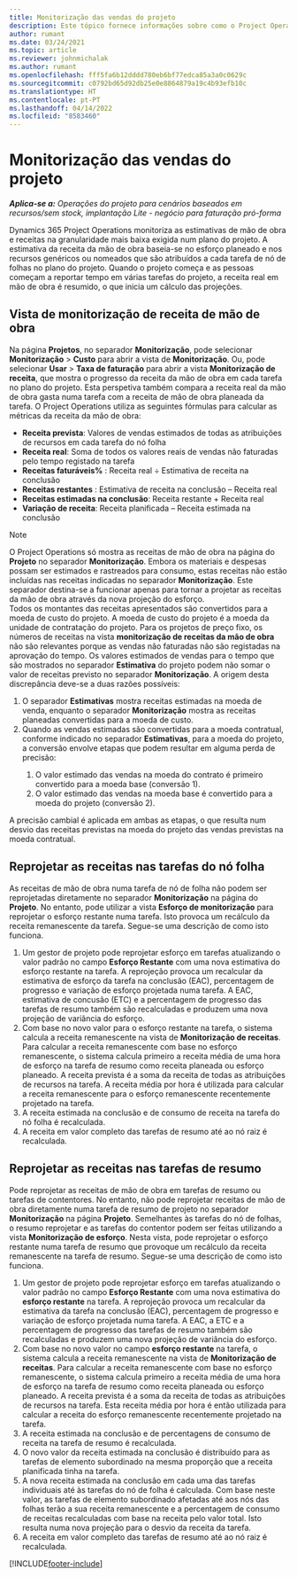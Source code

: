 ```yaml
---
title: Monitorização das vendas do projeto
description: Este tópico fornece informações sobre como o Project Operations acompanha o progresso contra as receitas da mão de obra num projeto.
author: rumant
ms.date: 03/24/2021
ms.topic: article
ms.reviewer: johnmichalak
ms.author: rumant
ms.openlocfilehash: fff5fa6b12dddd780eb6bf77edca85a3a0c0629c
ms.sourcegitcommit: c0792bd65d92db25e0e8864879a19c4b93efb10c
ms.translationtype: HT
ms.contentlocale: pt-PT
ms.lasthandoff: 04/14/2022
ms.locfileid: "8583460"
---
```

# <a name="project-sales-tracking"></a>Monitorização das vendas do projeto

_**Aplica-se a:** Operações do projeto para cenários baseados em recursos/sem stock, implantação Lite - negócio para faturação pró-forma_

Dynamics 365 Project Operations monitoriza as estimativas de mão de obra e receitas na granularidade mais baixa exigida num plano do projeto. A estimativa da receita da mão de obra baseia-se no esforço planeado e nos recursos genéricos ou nomeados que são atribuídos a cada tarefa de nó de folhas no plano do projeto. Quando o projeto começa e as pessoas começam a reportar tempo em várias tarefas do projeto, a receita real em mão de obra é resumido, o que inicia um cálculo das projeções.

## <a name="labor-revenue-tracking-view"></a>Vista de monitorização de receita de mão de obra

Na página **Projetos**, no separador **Monitorização**, pode selecionar **Monitorização** > **Custo** para abrir a vista de **Monitorização**. Ou, pode selecionar **Usar** > **Taxa de faturação** para abrir a vista **Monitorização de receita**, que mostra o progresso da receita da mão de obra em cada tarefa no plano do projeto. Esta perspetiva também compara a receita real da mão de obra gasta numa tarefa com a receita de mão de obra planeada da tarefa. O Project Operations utiliza as seguintes fórmulas para calcular as métricas da receita da mão de obra:

- **Receita prevista**: Valores de vendas estimados de todas as atribuições de recursos em cada tarefa do nó folha
- **Receita real**: Soma de todos os valores reais de vendas não faturadas pelo tempo registado na tarefa
- **Receitas faturáveis%** : Receita real ÷ Estimativa de receita na conclusão
- **Receitas restantes** : Estimativa de receita na conclusão – Receita real
- **Receitas estimadas na conclusão**: Receita restante + Receita real
- **Variação de receita**: Receita planificada – Receita estimada na conclusão


> [!NOTE]
> O Project Operations só mostra as receitas de mão de obra na página do **Projeto** no separador **Monitorização**. Embora os materiais e despesas possam ser estimados e rastreados para consumo, estas receitas não estão incluídas nas receitas indicadas no separador **Monitorização**. Este separador destina-se a funcionar apenas para tornar a projetar as receitas da mão de obra através da nova projeção do esforço.  
> Todos os montantes das receitas apresentados são convertidos para a moeda de custo do projeto. A moeda de custo do projeto é a moeda da unidade de contratação do projeto. Para os projetos de preço fixo, os números de receitas na vista **monitorização de receitas da mão de obra** não são relevantes porque as vendas não faturadas não são registadas na aprovação do tempo.
> Os valores estimados de vendas para o tempo que são mostrados no separador **Estimativa** do projeto podem não somar o valor de receitas previsto no separador **Monitorização**. A origem desta discrepância deve-se a duas razões possíveis:
><ol>
   ><li> O separador <b>Estimativas</b> mostra receitas estimadas na moeda de venda, enquanto o separador <b>Monitorização</b> mostra as receitas planeadas convertidas para a moeda de custo. </li>
   ><li> Quando as vendas estimadas são convertidas para a moeda contratual, conforme indicado no separador <b>Estimativas</b>, para a moeda do projeto, a conversão envolve etapas que podem resultar em alguma perda de precisão: </li>
><ol>
><li> O valor estimado das vendas na moeda do contrato é primeiro convertido para a moeda base (conversão 1).</li>
><li> O valor estimado das vendas na moeda base é convertido para a moeda do projeto (conversão 2). </li>
></ol>
></ol>
> A precisão cambial é aplicada em ambas as etapas, o que resulta num desvio das receitas previstas na moeda do projeto das vendas previstas na moeda contratual.
   

## <a name="reprojecting-revenues-on-leaf-node-tasks"></a>Reprojetar as receitas nas tarefas do nó folha

As receitas de mão de obra numa tarefa de nó de folha não podem ser reprojetadas diretamente no separador **Monitorização** na página do **Projeto**. No entanto, pode utilizar a vista **Esforço de monitorização** para reprojetar o esforço restante numa tarefa. Isto provoca um recálculo da receita remanescente da tarefa. Segue-se uma descrição de como isto funciona.

1. Um gestor de projeto pode reprojetar esforço em tarefas atualizando o valor padrão no campo **Esforço Restante** com uma nova estimativa do esforço restante na tarefa. A reprojeção provoca um recalcular da estimativa de esforço da tarefa na conclusão (EAC), percentagem de progresso e variação de esforço projetada numa tarefa. A EAC, estimativa de concusão (ETC) e a percentagem de progresso das tarefas de resumo também são recalculadas e produzem uma nova projeção de variância do esforço.
2. Com base no novo valor para o esforço restante na tarefa, o sistema calcula a receita remanescente na vista de **Monitorização de receitas**. Para calcular a receita remanescente com base no esforço remanescente, o sistema calcula primeiro a receita média de uma hora de esforço na tarefa de resumo como receita planeada ou esforço planeado. A receita prevista é a soma da receita de todas as atribuições de recursos na tarefa. A receita média por hora é utilizada para calcular a receita remanescente para o esforço remanescente recentemente projetado na tarefa.
3. A receita estimada na conclusão e de consumo de receita na tarefa do nó folha é recalculada.
4. A receita em valor completo das tarefas de resumo até ao nó raiz é recalculada.

## <a name="reprojecting-revenues-on-summary-tasks"></a>Reprojetar as receitas nas tarefas de resumo

Pode reprojetar as receitas de mão de obra em tarefas de resumo ou tarefas de contentores. No entanto, não pode reprojetar receitas de mão de obra diretamente numa tarefa de resumo de projeto no separador **Monitorização** na página **Projeto**. Semelhantes às tarefas do nó de folhas, o resumo reprojetar e as tarefas do contentor podem ser feitas utilizando a vista **Monitorização de esforço**. Nesta vista, pode reprojetar o esforço restante numa tarefa de resumo que provoque um recálculo da receita remanescente na tarefa de resumo. Segue-se uma descrição de como isto funciona.

1. Um gestor de projeto pode reprojetar esforço em tarefas atualizando o valor padrão no campo **Esforço Restante** com uma nova estimativa do **esforço restante** na tarefa. A reprojeção provoca um recalcular da estimativa da tarefa na conclusão (EAC), percentagem de progresso e variação de esforço projetada numa tarefa. A EAC, a ETC e a percentagem de progresso das tarefas de resumo também são recalculadas e produzem uma nova projeção de variância do esforço.
2. Com base no novo valor no campo **esforço restante** na tarefa, o sistema calcula a receita remanescente na vista de **Monitorização de receitas**. Para calcular a receita remanescente com base no esforço remanescente, o sistema calcula primeiro a receita média de uma hora de esforço na tarefa de resumo como receita planeada ou esforço planeado. A receita prevista é a soma da receita de todas as atribuições de recursos na tarefa. Esta receita média por hora é então utilizada para calcular a receita do esforço remanescente recentemente projetado na tarefa.
3. A receita estimada na conclusão e de percentagens de consumo de receita na tarefa de resumo é recalculada.
4. O novo valor da receita estimada na conclusão é distribuído para as tarefas de elemento subordinado na mesma proporção que a receita planificada tinha na tarefa.
5. A nova receita estimada na conclusão em cada uma das tarefas individuais até às tarefas do nó de folha é calculada. Com base neste valor, as tarefas de elemento subordinado afetadas até aos nós das folhas terão a sua receita remanescente e a percentagem de consumo de receitas recalculadas com base na receita pelo valor total. Isto resulta numa nova projeção para o desvio da receita da tarefa. 
6. A receita em valor completo das tarefas de resumo até ao nó raiz é recalculada.


[!INCLUDE[footer-include](../includes/footer-banner.md)]

